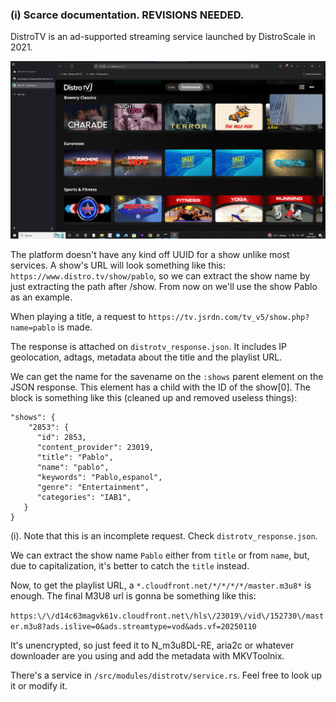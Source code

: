 ### (i) Scarce documentation. REVISIONS NEEDED.

DistroTV is an ad-supported streaming service launched by DistroScale in 2021.

![Screenshot](193604.png)


The platform doesn't have any kind off UUID for a show unlike most services. A show's URL will look something like this: `https://www.distro.tv/show/pablo`, so we can extract the show name by just extracting the path after /show. From now on we'll use the show Pablo as an example.

When playing a title, a request to `https://tv.jsrdn.com/tv_v5/show.php?name=pablo` is made. 

The response is attached on `distrotv_response.json`. It includes IP geolocation, adtags, metadata about the title and the playlist URL.

We can get the name for the savename on the `:shows` parent element on the JSON response. This element has a child with the ID of the show[0].
The block is something like this (cleaned up and removed useless things):
```
"shows": {
    "2853": {
      "id": 2853,
      "content_provider": 23019,
      "title": "Pablo",
      "name": "pablo",
      "keywords": "Pablo,espanol",
      "genre": "Entertainment",
      "categories": "IAB1",
   }
}
```

(i). Note that this is an incomplete request. Check `distrotv_response.json`. 


We can extract the show name `Pablo` either from `title` or from `name`, but, due to capitalization, it's better to catch the `title` instead. 

Now, to get the playlist URL, a `*.cloudfront.net/*/*/*/*/master.m3u8*` is enough. The final M3U8 url is gonna be something like this:

`https:\/\/d14c63magvk61v.cloudfront.net\/hls\/23019\/vid\/152730\/master.m3u8?ads.islive=0&ads.streamtype=vod&ads.vf=20250110`
 

 It's unencrypted, so just feed it to N_m3u8DL-RE, aria2c or whatever downloader are you using and add the metadata with MKVToolnix.

 There's a service in `/src/modules/distrotv/service.rs`. Feel free to look up it or modify it.
